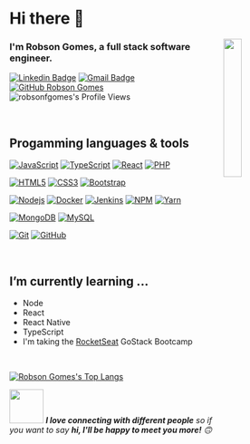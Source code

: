 # Hi there 👋

<img width="25%" align="right" alt="" src="https://github.com/robsonfgomes/robsonfgomes/blob/master/images/launch_day.svg" />

### I'm Robson Gomes, a full stack software engineer.

[![Linkedin Badge](https://img.shields.io/badge/-LinkedIn-blue?style=flat-square&logo=Linkedin&logoColor=white&link=https://www.linkedin.com/in/robson-gomes-575396b5/)](https://www.linkedin.com/in/robson-gomes-575396b5/) 
[![Gmail Badge](https://img.shields.io/badge/-Gmail-Red?style=flat-square&logo=Gmail&logoColor=white&link=mailto:fgomes.robson@gmail.com)](mailto:fgomes.robson@gmail.com)
[![GitHub Robson Gomes](https://img.shields.io/github/followers/robsonfgomes?label=follow&style=social)](https://github.com/robsonfgomes)
<img src="https://img.shields.io/badge/dynamic/json?url=https://api.countapi.xyz/hit/visitor-badge/robsonfgomes&label=Profile%20Views&query=value" alt="robsonfgomes's Profile Views">


&nbsp;
&nbsp;

## Progamming languages & tools

[![JavaScript](https://img.shields.io/badge/-JavaScript-black?style=flat-square&color=inactive&logo=javascript&link=https://github.com/robsonfgomes/)](https://github.com/robsonfgomes/)
[![TypeScript](https://img.shields.io/badge/-TypeScript-007ACC?style=flat-square&logo=typescript&link=https://github.com/robsonfgomes/)](https://github.com/robsonfgomes/)
[![React](https://img.shields.io/badge/-React-000?style=flat-square&logo=react&link=https://github.com/robsonfgomes/)](https://github.com/robsonfgomes/)
[![PHP](https://img.shields.io/badge/-PHP-777BB4?style=flat-square&logo=php&logoColor=FFF&link=https://github.com/robsonfgomes/)](https://github.com/robsonfgomes/)

[![HTML5](https://img.shields.io/badge/-HTML5-E34F26?style=flat-square&logo=html5&logoColor=FFF&link=https://github.com/robsonfgomes/)](https://github.com/robsonfgomes/)
[![CSS3](https://img.shields.io/badge/-CSS3-1572B6?style=flat-square&logo=css3&link=https://github.com/robsonfgomes/)](https://github.com/robsonfgomes/)
[![Bootstrap](https://img.shields.io/badge/-Bootstrap-563D7C?style=flat-square&logo=bootstrap&link=https://github.com/robsonfgomes/)](https://github.com/robsonfgomes/)

[![Nodejs](https://img.shields.io/badge/-Nodejs-339933?style=flat-square&logo=Node.js&logoColor=FFF&link=https://github.com/robsonfgomes/)](https://github.com/robsonfgomes/)
[![Docker](https://img.shields.io/badge/-Vagrant-1563FF?style=flat-square&logo=vagrant&link=https://github.com/robsonfgomes/)](https://github.com/robsonfgomes/)
[![Jenkins](https://img.shields.io/badge/-Jenkins-D24939?style=flat-square&logo=jenkins&logoColor=FFF&link=https://github.com/robsonfgomes/)](https://github.com/robsonfgomes/)
[![NPM](https://img.shields.io/badge/-NPM-CB3837?style=flat-square&logo=npm&link=https://github.com/robsonfgomes/)](https://github.com/robsonfgomes/)
[![Yarn](https://img.shields.io/badge/-Yarn-2C8EBB?style=flat-square&logo=yarn&logoColor=FFF&link=https://github.com/robsonfgomes/)](https://github.com/robsonfgomes/)

[![MongoDB](https://img.shields.io/badge/-MongoDB-47A248?style=flat-square&logo=mongodb&logoColor=FFF&link=https://github.com/robsonfgomes/)](https://github.com/robsonfgomes/)
[![MySQL](https://img.shields.io/badge/-MySQL-4479A1?style=flat-square&logo=mysql&logoColor=FFF&link=https://github.com/robsonfgomes/)](https://github.com/robsonfgomes/)

[![Git](https://img.shields.io/badge/-Git-black?style=flat-square&logo=git&link=https://github.com/robsonfgomes/)](https://github.com/robsonfgomes/)
[![GitHub](https://img.shields.io/badge/-GitHub-181717?style=flat-square&logo=github&link=https://github.com/robsonfgomes/)](https://github.com/robsonfgomes/)


&nbsp;
&nbsp;

## I’m currently learning ...
- Node
- React
- React Native
- TypeScript
- I'm taking the <a href="https://rocketseat.com.br/" target="_blank">RocketSeat</a> GoStack Bootcamp

&nbsp;
&nbsp;


[![Robson Gomes's Top Langs](https://github-readme-stats.vercel.app/api/top-langs/?username=robsonfgomes&layout=compact)](https://github.com/robsonfgomes/)

<img src="https://media.giphy.com/media/LnQjpWaON8nhr21vNW/giphy.gif" width="60"> <em><b>I love connecting with different people</b> so if you want to say <b>hi, I'll be happy to meet you more!</b> 🙃</em>

<!--
Here are some ideas to get you started:

- 🔭 I’m currently working on ...
- 🌱 I’m currently learning ...
- 👯 I’m looking to collaborate on ...
- 🤔 I’m looking for help with ...
- 💬 Ask me about ...
- 📫 How to reach me: ...
- 😄 Pronouns: ...
- ⚡ Fun fact: ...
-->
